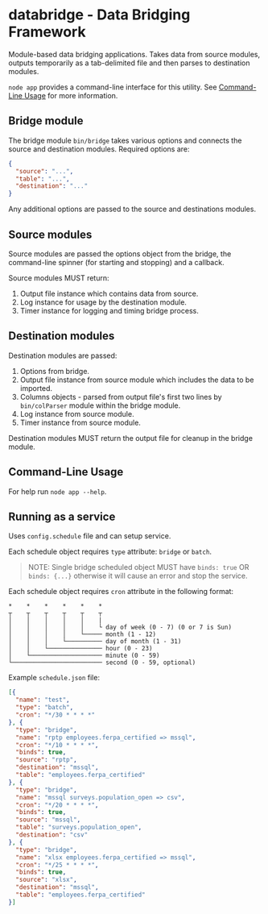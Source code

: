 # databridge - Data Bridging Framework

Module-based data bridging applications. Takes data from source modules, outputs temporarily as a tab-delimited file and then parses to destination modules.

`node app` provides a command-line interface for this utility. See [Command-Line Usage](#clusage) for more information.

## Bridge module

The bridge module `bin/bridge` takes various options and connects the source and destination modules. Required options are:

```json
{
  "source": "...",
  "table": "...",
  "destination": "..."
}
```

Any additional options are passed to the source and destinations modules.

## Source modules

Source modules are passed the options object from the bridge, the command-line spinner (for starting and stopping) and a callback.

Source modules MUST return:

1. Output file instance which contains data from source.
2. Log instance for usage by the destination module.
3. Timer instance for logging and timing bridge process.

## Destination modules

Destination modules are passed:

1. Options from bridge.
2. Output file instance from source module which includes the data to be imported.
3. Columns objects - parsed from output file's first two lines by `bin/colParser` module within the bridge module.
4. Log instance from source module.
5. Timer instance from source module.

Destination modules MUST return the output file for cleanup in the bridge module.

## <a name="clusage"></a> Command-Line Usage

For help run `node app --help`.

## Running as a service

Uses `config.schedule` file and can setup service.

Each schedule object requires `type` attribute: `bridge` or `batch`.

> NOTE: Single bridge scheduled object MUST have `binds: true` OR `binds: {...}` otherwise it will cause an error and stop the service.

Each schedule object requires `cron` attribute in the following format:

```
*    *    *    *    *    *
┬    ┬    ┬    ┬    ┬    ┬
│    │    │    │    │    |
│    │    │    │    │    └ day of week (0 - 7) (0 or 7 is Sun)
│    │    │    │    └───── month (1 - 12)
│    │    │    └────────── day of month (1 - 31)
│    │    └─────────────── hour (0 - 23)
│    └──────────────────── minute (0 - 59)
└───────────────────────── second (0 - 59, optional)
```

Example `schedule.json` file:

```json
[{
  "name": "test",
  "type": "batch",
  "cron": "*/30 * * * *"
}, {
  "type": "bridge",
  "name": "rptp employees.ferpa_certified => mssql",
  "cron": "*/10 * * * *",
  "binds": true,
  "source": "rptp",
  "destination": "mssql",
  "table": "employees.ferpa_certified"
}, {
  "type": "bridge",
  "name": "mssql surveys.population_open => csv",
  "cron": "*/20 * * * *",
  "binds": true,
  "source": "mssql",
  "table": "surveys.population_open",
  "destination": "csv"
}, {
  "type": "bridge",
  "name": "xlsx employees.ferpa_certified => mssql",
  "cron": "*/25 * * * *",
  "binds": true,
  "source": "xlsx",
  "destination": "mssql",
  "table": "employees.ferpa_certified"
}]
```
